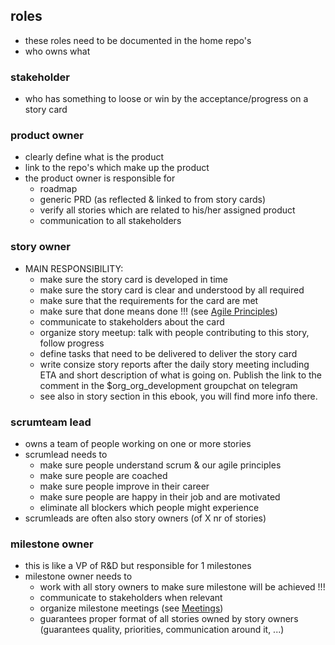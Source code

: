 ## roles

- these roles need to be documented in the home repo's
- who owns what

### stakeholder

- who has something to loose or win by the acceptance/progress on a story card

### product owner

- clearly define what is the product
- link to the repo's which make up the product
- the product owner is responsible for
  - roadmap
  - generic PRD (as reflected & linked to from story cards)
  - verify all stories which are related to his/her assigned product
  - communication to all stakeholders  

### story owner

- MAIN RESPONSIBILITY: 
  - make sure the story card is developed in time
  - make sure the story card is clear and understood by all required
  - make sure that the requirements for the card are met
  - make sure that done means done !!! (see [Agile Principles](agileprinciples.md)) 
  - communicate to stakeholders about the card
  - organize story meetup: talk with people contributing to this story, follow progress
  - define tasks that need to be delivered to deliver the story card
  - write consize story reports after the daily story meeting including ETA and short description of what is going on. Publish the link to the comment in the $org_org_development groupchat on telegram
  - see also in story section in this ebook, you will find more info there.

### scrumteam lead

- owns a team of people working on one or more stories
- scrumlead needs to
  - make sure people understand scrum & our agile principles
  - make sure people are coached
  - make sure people improve in their career
  - make sure people are happy in their job and are motivated 
  - eliminate all blockers which people might experience
- scrumleads are often also story owners (of X nr of stories)

### milestone owner
- this is like a VP of R&D but responsible for 1 milestones
- milestone owner needs to
  - work with all story owners to make sure milestone will be achieved !!!
  - communicate to stakeholders when relevant
  - organize milestone meetings (see [Meetings](meetings.md))
  - guarantees proper format of all stories owned by story owners (guarantees quality, priorities, communication around it, ...)







